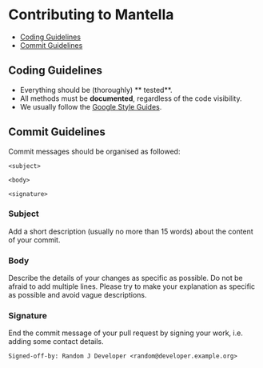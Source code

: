 Contributing to Mantella
========================
- [Coding Guidelines](#coding-guidelines)
- [Commit Guidelines](#commit-guidelines)

<a name="coding-guidelines"></a> Coding Guidelines
---------------------------------------
- Everything should be (thoroughly) ** tested**.
- All methods must be **documented**, regardless of the code visibility.
- We usually follow the [Google Style Guides](https://code.google.com/p/google-styleguide/).

<a name="commit-guidelines"></a> Commit Guidelines
---------------------------------------
Commit messages should be organised as followed:
```
<subject>

<body>

<signature>
```

### Subject
Add a short description (usually no more than 15 words) about the content  of your commit.

### Body
Describe the details of your changes as specific as possible. Do not be afraid to add multiple lines. Please try to make your explanation as specific as possible and avoid vague descriptions.

### Signature
End the commit message of your pull request by signing your work, i.e. adding some contact details.

```
Signed-off-by: Random J Developer <random@developer.example.org>
```
